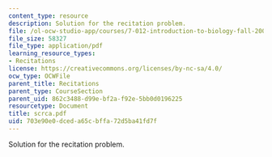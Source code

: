 ```yaml
---
content_type: resource
description: Solution for the recitation problem.
file: /ol-ocw-studio-app/courses/7-012-introduction-to-biology-fall-2004/703e90e0dceda65cbffa72d5ba41fd7f_scrca.pdf
file_size: 58327
file_type: application/pdf
learning_resource_types:
- Recitations
license: https://creativecommons.org/licenses/by-nc-sa/4.0/
ocw_type: OCWFile
parent_title: Recitations
parent_type: CourseSection
parent_uid: 862c3488-d99e-bf2a-f92e-5bb0d0196225
resourcetype: Document
title: scrca.pdf
uid: 703e90e0-dced-a65c-bffa-72d5ba41fd7f
---
```

Solution for the recitation problem.